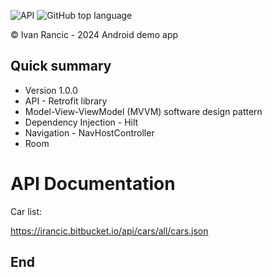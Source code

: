 ![API](https://img.shields.io/badge/API-23%2B-brightgreen.svg?style=flat) ![GitHub top language](https://img.shields.io/github/languages/top/ashwini009/TvFlix?style=plastic)

© Ivan Rancic - 2024 Android demo app

## Quick summary

* Version 1.0.0
* API - Retrofit library
* Model-View-ViewModel (MVVM) software design pattern
* Dependency Injection - Hilt
* Navigation - NavHostController
* Room

# API Documentation #

Car list:

https://irancic.bitbucket.io/api/cars/all/cars.json


## End

